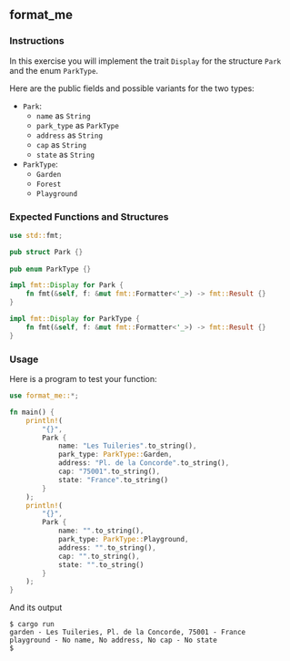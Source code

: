 ## format_me

### Instructions

In this exercise you will implement the trait `Display` for the structure `Park` and the enum `ParkType`.

Here are the public fields and possible variants for the two types:

- `Park`:
  - `name` as `String`
  - `park_type` as `ParkType`
  - `address` as `String`
  - `cap` as `String`
  - `state` as `String`
- `ParkType`:
  - `Garden`
  - `Forest`
  - `Playground`

### Expected Functions and Structures

```rust
use std::fmt;

pub struct Park {}
  
pub enum ParkType {}

impl fmt::Display for Park {
    fn fmt(&self, f: &mut fmt::Formatter<'_>) -> fmt::Result {}
}

impl fmt::Display for ParkType {
    fn fmt(&self, f: &mut fmt::Formatter<'_>) -> fmt::Result {}
}
```

### Usage

Here is a program to test your function:

```rust
use format_me::*;

fn main() {
    println!(
        "{}",
        Park {
            name: "Les Tuileries".to_string(),
            park_type: ParkType::Garden,
            address: "Pl. de la Concorde".to_string(),
            cap: "75001".to_string(),
            state: "France".to_string()
        }
    );
    println!(
        "{}",
        Park {
            name: "".to_string(),
            park_type: ParkType::Playground,
            address: "".to_string(),
            cap: "".to_string(),
            state: "".to_string()
        }
    );
}
```

And its output

```console
$ cargo run
garden - Les Tuileries, Pl. de la Concorde, 75001 - France
playground - No name, No address, No cap - No state
$
```

